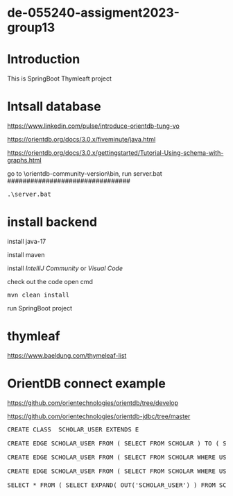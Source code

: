 # de-055240-assigment2023-group13

# Introduction
This is SpringBoot Thymleaft project

# Intsall database


https://www.linkedin.com/pulse/introduce-orientdb-tung-vo

https://orientdb.org/docs/3.0.x/fiveminute/java.html

https://orientdb.org/docs/3.0.x/gettingstarted/Tutorial-Using-schema-with-graphs.html

go to \orientdb-community-version\bin, run server.bat
################################
<pre>
.\server.bat
</pre>

# install backend

install java-17

install maven

install *IntelliJ Community* or *Visual Code*

check out the code
open cmd

<pre>
mvn clean install
</pre>

run SpringBoot project

# thymleaf
https://www.baeldung.com/thymeleaf-list


# OrientDB connect example
https://github.com/orientechnologies/orientdb/tree/develop

https://github.com/orientechnologies/orientdb-jdbc/tree/master




<pre>
CREATE CLASS  SCHOLAR_USER EXTENDS E

CREATE EDGE SCHOLAR_USER FROM ( SELECT FROM SCHOLAR ) TO ( SELECT FROM USER )

CREATE EDGE SCHOLAR_USER FROM ( SELECT FROM SCHOLAR WHERE USR_ID = 2) TO ( SELECT FROM USER WHERE USR_ID = 2)

CREATE EDGE SCHOLAR_USER FROM ( SELECT FROM SCHOLAR WHERE USR_ID = 3) TO ( SELECT FROM USER WHERE USR_ID = 3)

SELECT * FROM ( SELECT EXPAND( OUT('SCHOLAR_USER') ) FROM SCHOLAR)


</pre>
